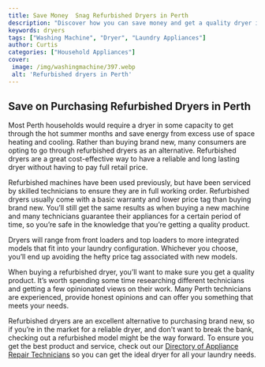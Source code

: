 ```yaml
---
title: Save Money  Snag Refurbished Dryers in Perth
description: "Discover how you can save money and get a quality dryer in Perth by going the refurbished route Find out more about the various benefits of choosing to buy a reconditioned appliance and what you need to know before you buy"
keywords: dryers
tags: ["Washing Machine", "Dryer", "Laundry Appliances"]
author: Curtis
categories: ["Household Appliances"]
cover: 
 image: /img/washingmachine/397.webp
 alt: 'Refurbished dryers in Perth'
---
```

## Save on Purchasing Refurbished Dryers in Perth

Most Perth households would require a dryer in some capacity to get through the hot summer months and save energy from excess use of space heating and cooling. Rather than buying brand new, many consumers are opting to go through refurbished dryers as an alternative. Refurbished dryers are a great cost-effective way to have a reliable and long lasting dryer without having to pay full retail price.

Refurbished machines have been used previously, but have been serviced by skilled technicians to ensure they are in full working order. Refurbished dryers usually come with a basic warranty and lower price tag than buying brand new. You’ll still get the same results as when buying a new machine and many technicians guarantee their appliances for a certain period of time, so you’re safe in the knowledge that you’re getting a quality product.

Dryers will range from front loaders and top loaders to more integrated models that fit into your laundry configuration. Whichever you choose, you’ll end up avoiding the hefty price tag associated with new models.

When buying a refurbished dryer, you’ll want to make sure you get a quality product. It’s worth spending some time researching different technicians and getting a few opinionated views on their work. Many Perth technicians are experienced, provide honest opinions and can offer you something that meets your needs.

Refurbished dryers are an excellent alternative to purchasing brand new, so if you’re in the market for a reliable dryer, and don't want to break the bank, checking out a refurbished model might be the way forward. To ensure you get the best product and service, check out our [Directory of Appliance Repair Technicians](./pages/appliance-repair-technicians) so you can get the ideal dryer for all your laundry needs.
